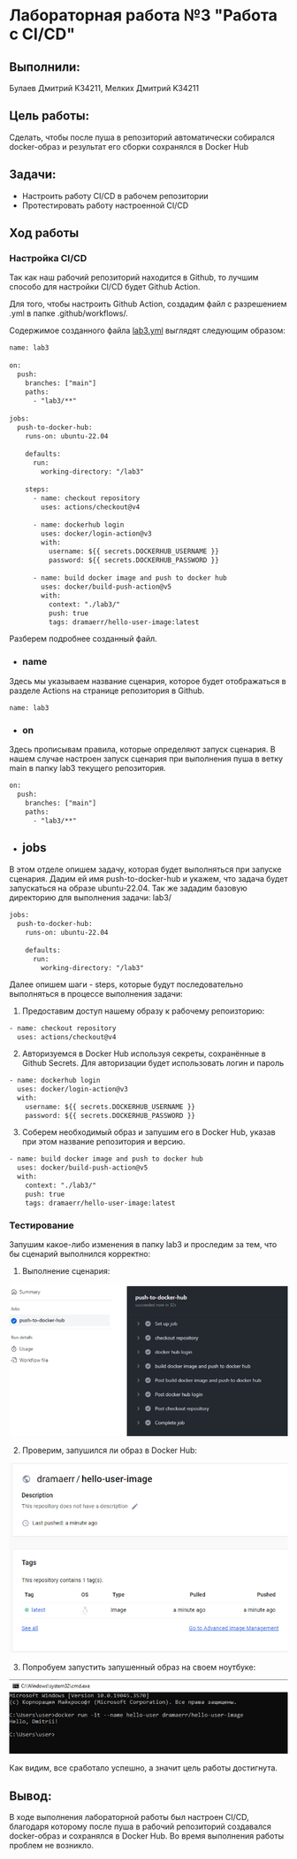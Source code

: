 
# Лабораторная работа №3 "Работа с CI/CD"

## Выполнили: 
Булаев Дмитрий K34211, Мелких Дмитрий K34211

## Цель работы:
Сделать, чтобы после пуша в репозиторий автоматически собирался docker-образ и результат его сборки сохранялся в Docker Hub

## Задачи:
* Настроить работу CI/CD в рабочем репозитории 
* Протестировать работу настроенной CI/CD 

## Ход работы

### Настройка CI/CD

Так как наш рабочий репозиторий находится в Github, то лучшим способо для настройки CI/CD будет Github Action.

Для того, чтобы настроить Github Action, создадим файл с разрешением .yml в папке .github/workflows/.

Содержимое созданного файла [lab3.yml](/.github/workflows/lab3.yml) выглядят следующим образом:

```
name: lab3 

on:
  push:
    branches: ["main"]
    paths:
      - "lab3/**"

jobs:
  push-to-docker-hub:
    runs-on: ubuntu-22.04

    defaults:
      run:
        working-directory: "/lab3"

    steps:
      - name: checkout repository
        uses: actions/checkout@v4

      - name: dockerhub login
        uses: docker/login-action@v3
        with:
          username: ${{ secrets.DOCKERHUB_USERNAME }}
          password: ${{ secrets.DOCKERHUB_PASSWORD }}

      - name: build docker image and push to docker hub
        uses: docker/build-push-action@v5
        with:
          context: "./lab3/"
          push: true
          tags: dramaerr/hello-user-image:latest
```

Разберем подробнее созданный файл.

* ### name

Здесь мы указываем название сценария, которое будет отображаться в разделе Actions на странице репозитория в Github.

```
name: lab3 
```

* ### on

Здесь прописывам правила, которые определяют запуск сценария. В нашем случае настроен запуск сценария при выполнения пуша в ветку main в папку lab3 текущего репозитория.

```
on:
  push:
    branches: ["main"]
    paths:
      - "lab3/**"
```

* ## jobs

В этом отделе опишем задачу, которая будет выполняться при запуске сценария. Дадим ей имя push-to-docker-hub и укажем, что задача будет запускаться на образе ubuntu-22.04. Так же зададим базовую директорию для выполнения задачи: lab3/

```
jobs:
  push-to-docker-hub:
    runs-on: ubuntu-22.04

    defaults:
      run:
        working-directory: "/lab3"
```

Далее опишем шаги - steps, которые будут последовательно выполняться в процессе выполнения задачи:

1. Предоставим доступ нашему образу к рабочему репоизторию:

```
- name: checkout repository
  uses: actions/checkout@v4
```

2. Авторизуемся в Docker Hub используя секреты, сохранённые в Github Secrets. Для авторизации будет использовать логин и пароль

```
- name: dockerhub login
  uses: docker/login-action@v3
  with:
    username: ${{ secrets.DOCKERHUB_USERNAME }}
    password: ${{ secrets.DOCKERHUB_PASSWORD }}
```
 
3. Соберем необходимый образ и запушим его в Docker Hub, указав при этом название репозитория и версию.

```
- name: build docker image and push to docker hub
  uses: docker/build-push-action@v5
  with:
    context: "./lab3/"
    push: true
    tags: dramaerr/hello-user-image:latest
```

### Тестирование

Запушим какое-либо изменения в папку lab3 и проследим за тем, что бы сценарий выполнился корректно:

1. Выполнение сценария:

![1](img/1.jpg)

2. Проверим, запушился ли образ в Docker Hub:

![2](img/2.jpg)

3. Попробуем запустить запушенный образ на своем ноутбуке:

![3](img/3.jpg)

Как видим, все сработало успешно, а значит цель работы достигнута.

## Вывод:
В ходе выполнения лабораторной работы был настроен CI/CD, благодаря которому после пуша в рабочий репозиторий создавался docker-образ и сохранялся в Docker Hub. Во время выполнения работы проблем не возникло. 
